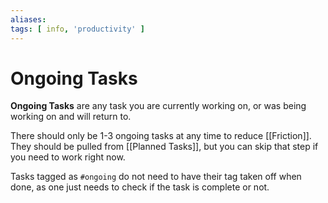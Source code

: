 ```yaml
---
aliases: 
tags: [ info, 'productivity' ]
---
```

# Ongoing Tasks
**Ongoing Tasks** are any task you are currently working on, or was being working on and will return to.

There should only be 1-3 ongoing tasks at any time to reduce [[Friction]]. They should be pulled from [[Planned Tasks]], but you can skip that step if you need to work right now.

Tasks tagged as `#ongoing` do not need to have their tag taken off when done, as one just needs to check if the task is complete or not.
